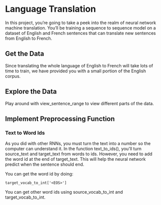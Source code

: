 # Language Translation

In this project, you’re going to take a peek into the realm of neural network machine translation. You’ll be training a sequence to sequence model on a dataset of English and French sentences that can translate new sentences from English to French.

## Get the Data

Since translating the whole language of English to French will take lots of time to train, we have provided you with a small portion of the English corpus.

## Explore the Data

Play around with view_sentence_range to view different parts of the data.

## Implement Preprocessing Function

### Text to Word Ids

As you did with other RNNs, you must turn the text into a number so the computer can understand it. In the function text_to_ids(), you'll turn source_text and target_text from words to ids. However, you need to add the <EOS> word id at the end of target_text. This will help the neural network predict when the sentence should end.

You can get the <EOS> word id by doing:

    target_vocab_to_int['<EOS>']

You can get other word ids using source_vocab_to_int and target_vocab_to_int.
